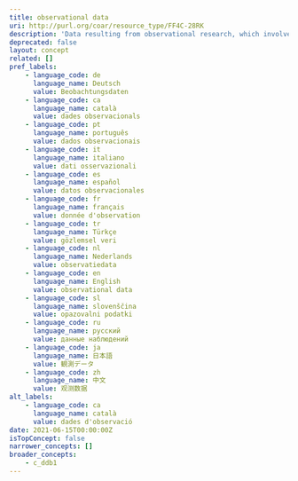 ```yaml
---
title: observational data
uri: http://purl.org/coar/resource_type/FF4C-28RK
description: 'Data resulting from observational research, which involves collecting observations as they occur (for example, observing behaviors, events, development of condition or disease, etc.), without attempting to manipulate any of the independent variables. [Source:  Adapted from https://ddialliance.org/Specification/DDI-CV/ModeOfCollection_3.0.html]'
deprecated: false
layout: concept
related: []
pref_labels:
    - language_code: de
      language_name: Deutsch
      value: Beobachtungsdaten
    - language_code: ca
      language_name: català
      value: dades observacionals
    - language_code: pt
      language_name: português
      value: dados observacionais
    - language_code: it
      language_name: italiano
      value: dati osservazionali
    - language_code: es
      language_name: español
      value: datos observacionales
    - language_code: fr
      language_name: français
      value: donnée d'observation
    - language_code: tr
      language_name: Türkçe
      value: gözlemsel veri
    - language_code: nl
      language_name: Nederlands
      value: observatiedata
    - language_code: en
      language_name: English
      value: observational data
    - language_code: sl
      language_name: slovenščina
      value: opazovalni podatki
    - language_code: ru
      language_name: русский
      value: данные наблюдений
    - language_code: ja
      language_name: 日本語
      value: 観測データ
    - language_code: zh
      language_name: 中文
      value: 观测数据
alt_labels:
    - language_code: ca
      language_name: català
      value: dades d'observació
date: 2021-06-15T00:00:00Z
isTopConcept: false
narrower_concepts: []
broader_concepts:
    - c_ddb1
---
```


